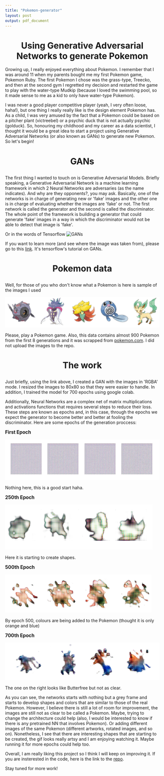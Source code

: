```yaml
---
title: "Pokemon-generator"
layout: post
output: pdf_document
---
```

<h1 style="font-size:200%;text-align:center">Using Generative Adversarial Networks to generate Pokemon</h1>

Growing up, I really enjoyed everything about Pokemon. I remember that I was around 11 when my parents bought me my first Pokemon game, Pokemon Ruby. The first Pokemon I chose was the grass-type, Treecko, and then at the second gym I regretted my decision and restarted the game to play with the water-type Mudkip (because I loved the swimming pool, so it made sense to me as a kid to only have water-type Pokemon). 

I was never a good player competitive player (yeah, I very often loose, haha!), but one thing I really really like is the design element Pokemon has. As a child, I was very amused by the fact that a Pokemon could be based on a pitcher plant (victreebel) or a psychic duck that is not actually psychic (golduck). So, honouring my childhood and my career as a data scientist, I thought it would be a great idea to start a project using Generative Adversarial Networks (or also known as GANs) to generate new Pokemon. So let's begin!

<h3 style="font-size:200%;text-align:center">GANs</h3>

The first thing I wanted to touch on is Generative Adversarial Models. Briefly speaking, a Generative Adversarial Network is a machine learning framework in which 2 Neural Networks are adversaries (as the name indicates). And why are they opponents?, you may ask. Basically, one of the networks is in charge of generating new or 'fake' images and the other one is in charge of evaluating whether the images are 'fake' or not. The first network is called the generator and the second is called the discriminator. The whole point of the framework is building a generator that could generate 'fake' images in a way in which the discriminator would not be able to detect that image is 'fake'.

Or in the words of Tensorflow
![GANs](https://github.com/tensorflow/docs/raw/3082041fb5ef2b29217584659bc43d89602d57cf/site/en/tutorials/generative/images/gan1.png)

If you want to learn more (and see where the image was taken from), please go to this [link](https://www.tensorflow.org/tutorials/generative/dcgan). It's tensorflow's tutorial on GANs.

<h3 style="font-size:200%;text-align:center">Pokemon data</h3>

Well, for those of you who don't know what a Pokemon is here is sample of the images I used

![Pokemon_sample](../images/pokemon_sample.PNG)

Please, play a Pokemon game. Also, this data contains almost 900 Pokemon from the first 8 generations and it was scrapped from [pokemon.com](https://www.pokemon.com/us/pokedex/). I did not upload the images to the repo. 


<h3 style="font-size:200%;text-align:center">The work</h3>

Just briefly, using the link above, I created a GAN with the images in 'RGBA' mode. I resized the images to 80x80 so that they were easier to handle. In addition, I trained the model for 700 epochs using google colab.

Additionally, Neural Networks are a complex net of matrix multiplications and activations functions that requires several steps to reduce their loss. These steps are known as epochs and, in this case, through the epochs we expect the generator to become better and better at fooling the discriminator. Here are some epochs of the generation proccess:

<b style="font-size:110%;text-align:center">First Epoch</b>

![](../images/epoch_1.png)

Nothing here, this is a good start haha.

<b style="font-size:110%;text-align:center">250th Epoch</b>

![](../images/epoch_250.png)

Here it is starting to create shapes.

<b style="font-size:110%;text-align:center">500th Epoch</b>

![](../images/epoch_500.png)

By epoch 500, colours are being added to the Pokemon (thought it is only orange and blue)

<b style="font-size:110%;text-align:center">700th Epoch</b>

![](../images/results.png)

The one on the right looks like Butterfree but not as clear.

As you can see, the networks starts with nothing but a grey frame and starts to develop shapes and colors that are similar to those of the real Pokemon. However, I believe there is still a lot of room for improvement, the images are still not as clear to be called a Pokemon. Maybe, trying to change the architecture could help (also, I would be interested to know if there is any pretrained NN that involves Pokemon). Or adding different images of the same Pokemon (different artworks, rotated images, and so on). Nonetheless, I see that there are interesting shapes that are starting to be created, the gif looks really artsy and I am enjoying watching it. Maybe running it for more epochs could help too. 

Overall, I am really liking this project so I think I will keep on improving it. If you are insterested in the code, here is the link to the [repo](https://github.com/AndresPitta/P02_Pokemon-merger). 

Stay tuned for more work!




